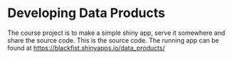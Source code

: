 # Developing Data Products
The course project is to make a simple shiny app, serve it somewhere and 
share the source code. This is the source code. The running app
can be found at https://blackfist.shinyapps.io/data_products/

